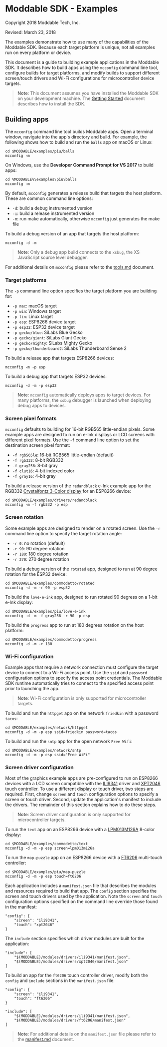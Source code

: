 # Moddable SDK - Examples

Copyright 2018 Moddable Tech, Inc.

<!-- Last edit: 3/23/2018 MDK -->

Revised: March 23, 2018

The examples demonstrate how to use many of the capabilities of the Moddable SDK. Because each target platform is unique, not all examples run on every platform or device.

This document is a guide to building example applications in the Moddable SDK. It describes how to build apps using the `mcconfig` command line tool, configure builds for target platforms, and modify builds to support different screen/touch drivers and Wi-Fi configurations for microcontroller device targets.

> **Note**: This document assumes you have installed the Moddable SDK on your development machine. The [Getting Started](documentation/Moddable%20SDK%20–%20Getting%20Started.md) document describes how to install the SDK.

## Building apps

The `mcconfig` command line tool builds Moddable apps. Open a terminal window, navigate into the app's directory and build. For example, the following shows how to build and run the `balls` app on macOS or Linux:

	cd $MODDABLE/examples/piu/balls
	mcconfig -m
	
On Windows, use the **Developer Command Prompt for VS 2017** to build apps:

	cd %MODDABLE%\examples\piu\balls
	mcconfig -m
	
By default, `mcconfig` generates a release build that targets the host platform. These are common command line options:

- `-d`: build a debug instrumented version
- `-i`: build a release instrumented version
- `-m`: run make automatically, otherwise `mcconfig` just generates the make file

To build a debug version of an app that targets the host platform:

	mcconfig -d -m

>**Note**: Only a debug app build connects to the `xsbug`, the XS JavaScript source level debugger.

For additional details on `mcconfig` please refer to the [tools.md](https://github.com/Moddable-OpenSource/moddable/blob/master/documentation/tools/tools.md) document.


### Target platforms

The `-p` command line option specifies the target platform you are building for:

- `-p mac`: macOS target
- `-p win`: Windows target
- `-p lin`: Linux target
- `-p esp`: ESP8266 device target
- `-p esp32`: ESP32 device target
- `-p gecko/blue`: SiLabs Blue Gecko
- `-p gecko/giant`: SiLabs Giant Gecko
- `-p gecko/mighty`: SiLabs Mighty Gecko
- `-p gecko/thunderboard2`: SiLabs Thunderboard Sense 2

To build a release app that targets ESP8266 devices:

	mcconfig -m -p esp
	
To build a debug app that targets ESP32 devices:

	mcconfig -d -m -p esp32
	
> **Note**: `mcconfig` automatically deploys apps to target devices. For many platforms, the `xsbug` debugger is launched when deploying debug apps to devices.

### Screen pixel formats

`mcconfig` defaults to building for 16-bit RGB565 little-endian pixels. Some example apps are designed to run on e-Ink displays or LCD screens with different pixel formats. Use the `-f` command line option to set the destination screen pixel format:

- `-f rgb565le`: 16-bit RGB565 little-endian (default)
- `-f rgb332`: 8-bit RGB332
- `-f gray256`: 8-bit gray
- `-f clut16`: 4-bit indexed color
- `-f gray16`: 4-bit gray

To build a release version of the `redandblack` e-Ink example app for the RGB332 [Crystalfontz 3-Color display](https://www.crystalfontz.com/product/cfap128296d00290-128x296-epaper-display) for an ESP8266 device:

	cd $MODDABLE/examples/drivers/redandblack
	mcconfig -m -f rgb332 -p esp
	
### Screen rotation

Some example apps are designed to render on a rotated screen. Use the `-r` command line option to specify the target rotation angle: 

- `-r 0`: no rotation (default)
- `-r 90`: 90 degree rotation
- `-r 180`: 180 degree rotation
- `-r 270`: 270 degree rotation

To build a debug version of the `rotated` app, designed to run at 90 degree rotation for the ESP32 device:

	cd $MODDABLE/examples/commodetto/rotated
	mcconfig -d -m -r 90 -p esp32
	
To build the `love-e-ink` app, designed to run rotated 90 degress on a 1-bit e-Ink display:

	cd $MODDABLE/examples/piu/love-e-ink
	mcconfig -d -m -f gray256 -r 90 -p esp

To build the `progress` app to run at 180 degrees rotation on the host platform:

	cd $MODDABLE/examples/commodetto/progress
	mcconfig -d -m -r 180
	
### Wi-Fi configuration

Example apps that require a network connection must configure the target device to connect to a Wi-Fi access point. Use the `ssid` and `password` configuration options to specify the access point credentials. The Moddable SDK runtime automatically tries to connect to the specified access point prior to launching the app.

> **Note**: Wi-Fi configuration is only supported for microcontroller targets.

To build and run the `httpget` app on the network `friedkin` with a password `tacos`:

	cd $MODDABLE/examples/network/httpget
	mcconfig -d -m -p esp ssid=friedkin password=tacos

To build and run the `sntp` app for the open network `Free Wifi`:

	cd $MODDABLE/examples/network/sntp
	mcconfig -d -m -p esp ssid="Free WiFi"
	
### Screen driver configuration

Most of the graphics example apps are pre-configured to run on ESP8266 devices with a LCD screen compatible with the [ILI9341](../modules/drivers/ili9341) driver and [XPT2046](../modules/drivers/xpt2046) touch controller. To use a different display or touch driver, two steps are required. First, change `screen` and `touch` configuration options to specify a screen or touch driver. Second, update the application's manifest to include the drivers. The remainder of this section explains how to do these steps.

> **Note**: Screen driver configuration is only supported for microcontroller targets.

To run the `text` app on an ESP8266 device with a [LPM013M126A](../modules/drivers/lpm013m126a) 8-color display:

	cd $MODDABLE/examples/commodetto/text
	mcconfig -d -m -p esp screen=lpm013m126a	
To run the `map-puzzle` app on an ESP8266 device with a [FT6206](../modules/drivers/ft6206) multi-touch controller:

	cd $MODDABLE/examples/piu/map-puzzle
	mcconfig -d -m -p esp touch=ft6206
	
Each application includes a `manifest.json` file that describes the modules and resources required to build that app. The `config` section specifies the screen and touch drivers used by the application. Note the `screen` and `touch` configuration options specified on the command line override those found in the manifest:

	"config": {
		"screen": "ili9341",
		"touch": "xpt2046"
	}

The `include` section specifies which driver modules are built for the application:

	"include": [
		"$(MODDABLE)/modules/drivers/ili9341/manifest.json",
		"$(MODDABLE)/modules/drivers/xpt2046/manifest.json"
	]

To build an app for the `ft6206` touch controller driver, modify both the `config` and `include` sections in the `manifest.json` file:

	"config": {
		"screen": "ili9341",
		"touch": "ft6206"
	}
	
	"include": [
		"$(MODDABLE)/modules/drivers/ili9341/manifest.json",
		"$(MODDABLE)/modules/drivers/ft6206/manifest.json"
	]

> **Note**: For additional details on the `manifest.json` file please refer to the [manifest.md](../documentation/tools/manifest.md) document.
